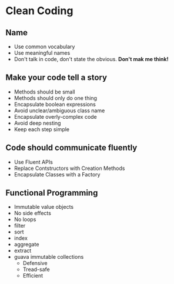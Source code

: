 # Clean Coding

## Name

* Use common vocabulary
* Use meaningful names
* Don't talk in code, don't state the obvious.
**Don't mak me think!**

## Make your code tell a story

* Methods should be small
* Methods should only do one thing
* Encapsulate boolean expressions
* Avoid unclear/ambiguous class name
* Encapsulate overly-complex code
* Avoid deep nesting
* Keep each step simple

## Code should communicate fluently

* Use Fluent APIs
* Replace Contstructors with Creation Methods
* Encapsulate Classes with a Factory

## Functional Programming

* Immutable value objects
* No side effects
* No loops
* filter
* sort
* index
* aggregate
* extract
* guava immutable collections
	* Defensive
	* Tread-safe
	* Efficient
